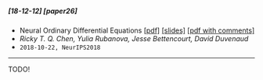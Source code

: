 ##### [18-12-12] [paper26]
- Neural Ordinary Differential Equations [[pdf]](https://arxiv.org/abs/1806.07366) [[slides]](https://www.cs.toronto.edu/~duvenaud/talks/ode-talk-google.pdf) [[pdf with comments]]()
- *Ricky T. Q. Chen, Yulia Rubanova, Jesse Bettencourt, David Duvenaud*
- `2018-10-22, NeurIPS2018`

****

TODO!
